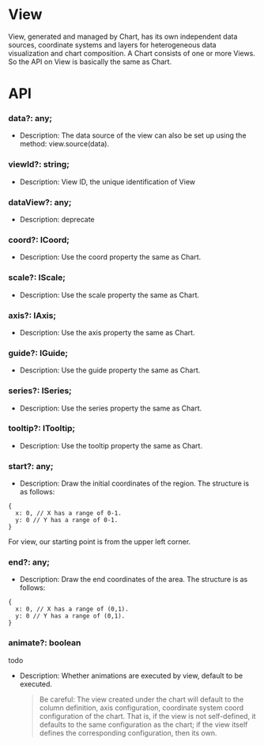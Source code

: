 # View

View, generated and managed by Chart, has its own independent data sources, coordinate systems and layers for heterogeneous data visualization and chart composition. A Chart consists of one or more Views. So the API on View is basically the same as Chart.

# API

### data?: any;

- Description: The data source of the view can also be set up using the method: view.source(data).

### viewId?: string;

- Description: View ID, the unique identification of View

### dataView?: any;

- Description: deprecate

### coord?: ICoord;

- Description: Use the coord property the same as Chart.

### scale?: IScale;

- Description: Use the scale property the same as Chart.

### axis?: IAxis;

- Description: Use the axis property the same as Chart.

### guide?: IGuide;

- Description: Use the guide property the same as Chart.

### series?: ISeries;

- Description: Use the series property the same as Chart.

### tooltip?: ITooltip;

- Description: Use the tooltip property the same as Chart.

### start?: any;

- Description: Draw the initial coordinates of the region. The structure is as follows:

```
{
  x: 0, // X has a range of 0-1.
  y: 0 // Y has a range of 0-1.
}
```

For view, our starting point is from the upper left corner.

### end?: any;

- Description: Draw the end coordinates of the area. The structure is as follows:

```
{
  x: 0, // X has a range of (0,1).
  y: 0 // Y has a range of (0,1).
}
```

### animate?: boolean

todo

- Description: Whether animations are executed by view, default to be executed.
  > Be careful: The view created under the chart will default to the column definition, axis configuration, coordinate system coord configuration of the chart. That is, if the view is not self-defined, it defaults to the same configuration as the chart; if the view itself defines the corresponding configuration, then its own.